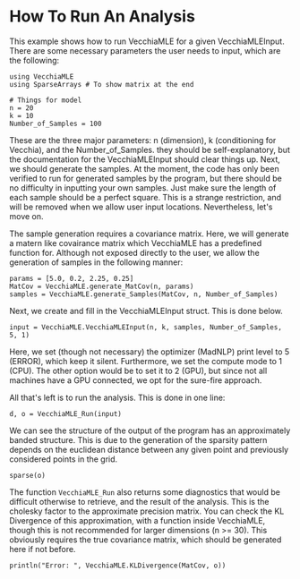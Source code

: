 # How To Run An Analysis

This example shows how to run VecchiaMLE for a given VecchiaMLEInput. There are 
some necessary parameters the user needs to input, which are the following:

```@example HowToRun
using VecchiaMLE
using SparseArrays # To show matrix at the end 

# Things for model
n = 20
k = 10
Number_of_Samples = 100
```

These are the three major parameters: n (dimension), k (conditioning for Vecchia), 
and the Number_of_Samples. they should be self-explanatory, but the 
documentation for the VecchiaMLEInput should clear things up. Next, we should 
generate the samples. At the moment, the code has only been verified to run for
generated samples by the program, but there should be no difficulty in inputting
your own samples. Just make sure the length of each sample should be a perfect square.
This is a strange restriction, and will be removed when we allow user input locations.
Nevertheless, let's move on. 

The sample generation requires a covariance matrix. Here, we will generate a matern like
covairance matrix which VecchiaMLE has a predefined function for. Although not exposed
directly to the user, we allow the generation of samples in the following manner:

```@example HowToRun
params = [5.0, 0.2, 2.25, 0.25]
MatCov = VecchiaMLE.generate_MatCov(n, params)
samples = VecchiaMLE.generate_Samples(MatCov, n, Number_of_Samples)
```

Next, we create and fill in the VecchiaMLEInput struct. This is done below.

```@example HowToRun
input = VecchiaMLE.VecchiaMLEInput(n, k, samples, Number_of_Samples, 5, 1)
```

Here, we set (though not necessary) the optimizer (MadNLP) print level to 5 (ERROR), 
which keep it silent. Furthermore, we set the compute mode to 1 (CPU). The other option 
would be to set it to 2 (GPU), but since not all machines have a GPU connected, we opt
for the sure-fire approach.

All that's left is to run the analysis. This is done in one line:

```@example HowToRun
d, o = VecchiaMLE_Run(input)
```

We can see the structure of the output of the program has an approximately banded structure. 
This is due to the generation of the sparsity pattern depends on the euclidean distance between
any given point and previously considered points in the grid.

```@example HowToRun
sparse(o)
```  

The function `VecchiaMLE_Run` also returns some diagnostics that would be difficult otherwise to
retrieve, and the result of the analysis. This is the cholesky factor to the approximate precision
matrix. You can check the KL Divergence of this approximation, with a function inside VecchiaMLE, 
though this is not recommended for larger dimensions (n >= 30). This obviously requires the true
covariance matrix, which should be generated here if not before. 

```@example HowToRun
println("Error: ", VecchiaMLE.KLDivergence(MatCov, o))
```
